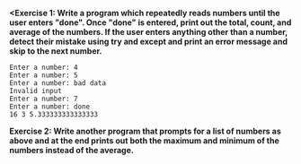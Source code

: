 <b><Exercise 1: Write a program which repeatedly reads numbers until the user enters "done". Once "done" is entered, print out the total, count, and average of the numbers. If the user enters anything other than a number, detect their mistake using try and except and print an error message and skip to the next number.</b>

    Enter a number: 4
    Enter a number: 5
    Enter a number: bad data
    Invalid input
    Enter a number: 7
    Enter a number: done
    16 3 5.333333333333333

<b>Exercise 2: Write another program that prompts for a list of numbers as above and at the end prints out both the maximum and minimum of the numbers instead of the average.</b>
